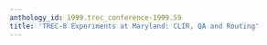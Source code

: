 ```yaml
---
anthology_id: 1999.trec_conference-1999.59
title: 'TREC-8 Experiments at Maryland: CLIR, QA and Routing'
---
```

